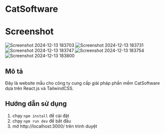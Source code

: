 # CatSoftware

# Screenshot
![Screenshot 2024-12-13 183703](https://github.com/user-attachments/assets/bd3bcb82-57dd-4f4b-92f2-53de435cb156)
![Screenshot 2024-12-13 183731](https://github.com/user-attachments/assets/fa738ea1-fcd6-45e0-9d3a-3a4ada1c7043)
![Screenshot 2024-12-13 183747](https://github.com/user-attachments/assets/030efd0e-dc8d-484f-8587-a491f9060d23)
![Screenshot 2024-12-13 183754](https://github.com/user-attachments/assets/1211f592-2a26-44ad-8cca-5ba9a9d31a85)
![Screenshot 2024-12-13 183800](https://github.com/user-attachments/assets/7bcd99de-2918-4fbb-a280-e9c83b23ef79)

## Mô tả

Đây là website mẫu cho công ty cung cấp giải pháp phần mềm CatSoftware dựa trên React.js và TailwindCSS.

## Hướng dẫn sử dụng

1. chạy `npm install` để cài đặt
2. chạy `npm run dev` để bắt đầu
3. mở http://localhost:3000/ trên trình duyệt
